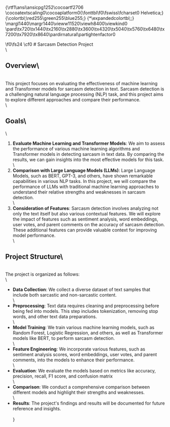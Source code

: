 {\rtf1\ansi\ansicpg1252\cocoartf2706
\cocoatextscaling0\cocoaplatform0{\fonttbl\f0\fswiss\fcharset0 Helvetica;}
{\colortbl;\red255\green255\blue255;}
{\*\expandedcolortbl;;}
\margl1440\margr1440\vieww11520\viewh8400\viewkind0
\pard\tx720\tx1440\tx2160\tx2880\tx3600\tx4320\tx5040\tx5760\tx6480\tx7200\tx7920\tx8640\pardirnatural\partightenfactor0

\f0\fs24 \cf0 # Sarcasm Detection Project\
\
## Overview\
\
This project focuses on evaluating the effectiveness of machine learning and Transformer models for sarcasm detection in text. Sarcasm detection is a challenging natural language processing (NLP) task, and this project aims to explore different approaches and compare their performance.\
\
## Goals\
\
1. **Evaluate Machine Learning and Transformer Models**: We aim to assess the performance of various machine learning algorithms and Transformer models in detecting sarcasm in text data. By comparing the results, we can gain insights into the most effective models for this task.\
\
2. **Comparison with Large Language Models (LLMs)**: Large Language Models, such as BERT, GPT-3, and others, have shown remarkable capabilities in various NLP tasks. In this project, we will compare the performance of LLMs with traditional machine learning approaches to understand their relative strengths and weaknesses in sarcasm detection.\
\
3. **Consideration of Features**: Sarcasm detection involves analyzing not only the text itself but also various contextual features. We will explore the impact of features such as sentiment analysis, word embeddings, user votes, and parent comments on the accuracy of sarcasm detection. These additional features can provide valuable context for improving model performance.\
\
## Project Structure\
\
The project is organized as follows:\
\
- **Data Collection**: We collect a diverse dataset of text samples that include both sarcastic and non-sarcastic content.\
\
- **Preprocessing**: Text data requires cleaning and preprocessing before being fed into models. This step includes tokenization, removing stop words, and other text data preparations.\
\
- **Model Training**: We train various machine learning models, such as Random Forest, Logistic Regression, and others, as well as Transformer models like BERT, to perform sarcasm detection.\
\
- **Feature Engineering**: We incorporate various features, such as sentiment analysis scores, word embeddings, user votes, and parent comments, into the models to enhance their performance.\
\
- **Evaluation**: We evaluate the models based on metrics like accuracy, precision, recall, F1 score, and confusion matrix\
\
- **Comparison**: We conduct a comprehensive comparison between different models and highlight their strengths and weaknesses.\
\
- **Results**: The project's findings and results will be documented for future reference and insights.\
\
}